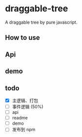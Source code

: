 # draggable-tree
A draggable tree by pure javascript.

## How to use


## Api


## demo

## todo
- [x] 主逻辑、打包
- [ ] 事件逻辑 (50%)
- [ ] api
- [ ] readme
- [ ] demo
- [ ] 发布到 npm